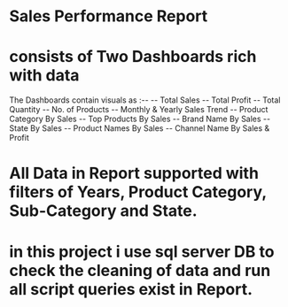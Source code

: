 # Sales Performance Report
# consists of Two Dashboards rich with data
The Dashboards contain visuals as :--
-- Total Sales
-- Total Profit
-- Total Quantity
-- No. of Products
-- Monthly & Yearly Sales Trend
-- Product Category By Sales
-- Top Products By Sales
-- Brand Name By Sales
-- State By Sales
-- Product Names By Sales
-- Channel Name By Sales & Profit

# All Data in Report supported with filters of Years, Product Category, Sub-Category and State.
# in this project i use sql server DB to check the cleaning of data and run all script queries exist in Report.
